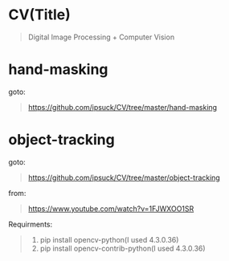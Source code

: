 # CV(Title)
> Digital Image Processing + Computer Vision



# hand-masking
goto:
> https://github.com/ipsuck/CV/tree/master/hand-masking




# object-tracking
goto:
> https://github.com/ipsuck/CV/tree/master/object-tracking

from: 
> https://www.youtube.com/watch?v=1FJWXOO1SR

Requirments:
> 1. pip install opencv-python(I used 4.3.0.36)
> 2. pip install opencv-contrib-python(I used 4.3.0.36)
